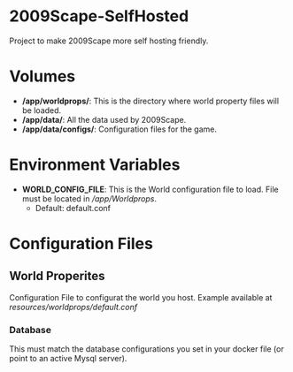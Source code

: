 # 2009Scape-SelfHosted
Project to make 2009Scape more self hosting friendly.

# Volumes
* **/app/worldprops/**: This is the directory where world property files will be loaded.
* **/app/data/**: All the data used by 2009Scape.
* **/app/data/configs/**: Configuration files for the game.

# Environment Variables
* **WORLD_CONFIG_FILE**: This is the World configuration file to load. File must be located in _/app/Worldprops_.
  * Default: default.conf

# Configuration Files
## World Properites
Configuration File to configurat the world you host. Example available at _resources/worldprops/default.conf_ 
### Database
This must match the database configurations you set in your docker file (or point to an active Mysql server).
